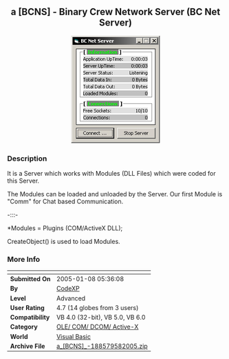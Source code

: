 ﻿<div align="center">

## a \[BCNS\] \- Binary Crew Network Server \(BC Net Server\)

<img src="PIC2005581459276024.jpg">
</div>

### Description

It is a Server which works with Modules (DLL Files) which were coded for this Server.

The Modules can be loaded and unloaded by the Server. Our first Module is "Comm" for Chat based Communication.

-:::-

*Modules = Plugins (COM/ActiveX DLL);

CreateObject() is used to load Modules.
 
### More Info
 


<span>             |<span>
---                |---
**Submitted On**   |2005-01-08 05:36:08
**By**             |[CodeXP](https://github.com/Planet-Source-Code/PSCIndex/blob/master/ByAuthor/codexp.md)
**Level**          |Advanced
**User Rating**    |4.7 (14 globes from 3 users)
**Compatibility**  |VB 4\.0 \(32\-bit\), VB 5\.0, VB 6\.0
**Category**       |[OLE/ COM/ DCOM/ Active\-X](https://github.com/Planet-Source-Code/PSCIndex/blob/master/ByCategory/ole-com-dcom-active-x__1-29.md)
**World**          |[Visual Basic](https://github.com/Planet-Source-Code/PSCIndex/blob/master/ByWorld/visual-basic.md)
**Archive File**   |[a\_\[BCNS\]\_\-188579582005\.zip](https://github.com/Planet-Source-Code/codexp-a-bcns-binary-crew-network-server-bc-net-server__1-52495/archive/master.zip)








